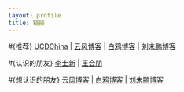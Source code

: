 ```yaml
---
layout: profile
title: 链接
---
```



#{推荐}
[UCDChina](http://ucdchina.com) | [云风博客](http://blog.codingnow.com/) | [白鸦博客](http://ucdchina.com/baiya/) | [刘未鹏博客](http://mindhacks.cn/) 


#{认识的朋友}
[李士新](http://lishixin.net) | [王会朋](http://www.woyigui.cn)


#{想认识的朋友}
[云风博客](http://blog.codingnow.com/) | [白鸦博客](http://ucdchina.com/baiya/) | [刘未鹏博客](http://mindhacks.cn/) 



